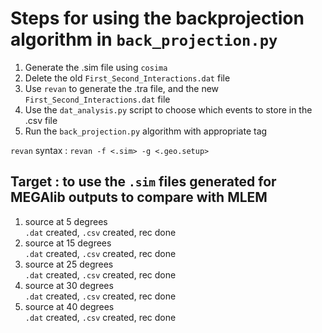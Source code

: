 # Steps for using the backprojection algorithm in `back_projection.py`

1. Generate the .sim file using `cosima`
2. Delete the old `First_Second_Interactions.dat` file
3. Use `revan` to generate the .tra file, and the new `First_Second_Interactions.dat` file
4. Use the `dat_analysis.py` script to choose which events to store in the .csv file
5. Run the `back_projection.py` algorithm with appropriate tag

`revan` syntax : `revan -f <.sim> -g <.geo.setup>`

## Target : to use the `.sim` files generated for MEGAlib outputs to compare with MLEM
1. source at 5 degrees  
`.dat` created, `.csv` created, rec done
2. source at 15 degrees  
`.dat` created, `.csv` created, rec done
3. source at 25 degrees  
`.dat` created, `.csv` created, rec done
4. source at 30 degrees  
`.dat` created, `.csv` created, rec done
5. source at 40 degrees  
`.dat` created, `.csv` created, rec done